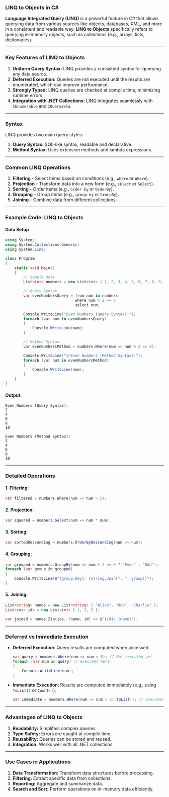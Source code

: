 ### LINQ to Objects in C#

**Language Integrated Query (LINQ)** is a powerful feature in C# that allows querying data from various sources like objects, databases, XML, and more in a consistent and readable way. **LINQ to Objects** specifically refers to querying in-memory objects, such as collections (e.g., arrays, lists, dictionaries).

---

### Key Features of LINQ to Objects
1. **Uniform Query Syntax:** LINQ provides a consistent syntax for querying any data source.
2. **Deferred Execution:** Queries are not executed until the results are enumerated, which can improve performance.
3. **Strongly Typed:** LINQ queries are checked at compile time, minimizing runtime errors.
4. **Integration with .NET Collections:** LINQ integrates seamlessly with `IEnumerable` and `IQueryable`.

---

### Syntax

LINQ provides two main query styles:
1. **Query Syntax:** SQL-like syntax, readable and declarative.
2. **Method Syntax:** Uses extension methods and lambda expressions.

---

### Common LINQ Operations

1. **Filtering** - Select items based on conditions (e.g., `where` or `Where`).
2. **Projection** - Transform data into a new form (e.g., `select` or `Select`).
3. **Sorting** - Order items (e.g., `order by` or `OrderBy`).
4. **Grouping** - Group items (e.g., `group by` or `GroupBy`).
5. **Joining** - Combine data from different collections.

---

### Example Code: LINQ to Objects

#### Data Setup
```csharp
using System;
using System.Collections.Generic;
using System.Linq;

class Program
{
    static void Main()
    {
        // Sample data
        List<int> numbers = new List<int> { 1, 2, 3, 4, 5, 6, 7, 8, 9, 10 };

        // Query Syntax
        var evenNumbersQuery = from num in numbers
                               where num % 2 == 0
                               select num;

        Console.WriteLine("Even Numbers (Query Syntax):");
        foreach (var num in evenNumbersQuery)
        {
            Console.WriteLine(num);
        }

        // Method Syntax
        var evenNumbersMethod = numbers.Where(num => num % 2 == 0);

        Console.WriteLine("\nEven Numbers (Method Syntax):");
        foreach (var num in evenNumbersMethod)
        {
            Console.WriteLine(num);
        }
    }
}
```

#### Output:
```
Even Numbers (Query Syntax):
2
4
6
8
10

Even Numbers (Method Syntax):
2
4
6
8
10
```

---

### Detailed Operations

#### 1. Filtering:
```csharp
var filtered = numbers.Where(num => num > 5);
```

#### 2. Projection:
```csharp
var squared = numbers.Select(num => num * num);
```

#### 3. Sorting:
```csharp
var sortedDescending = numbers.OrderByDescending(num => num);
```

#### 4. Grouping:
```csharp
var grouped = numbers.GroupBy(num => num % 2 == 0 ? "Even" : "Odd");
foreach (var group in grouped)
{
    Console.WriteLine($"{group.Key}: {string.Join(", ", group)}");
}
```

#### 5. Joining:
```csharp
List<string> names = new List<string> { "Alice", "Bob", "Charlie" };
List<int> ids = new List<int> { 1, 2, 3 };

var joined = names.Zip(ids, (name, id) => $"{id}: {name}");
```

---

### Deferred vs Immediate Execution

- **Deferred Execution**: Query results are computed when accessed.
  ```csharp
  var query = numbers.Where(num => num > 5); // Not executed yet
  foreach (var num in query) // Executes here
  {
      Console.WriteLine(num);
  }
  ```

- **Immediate Execution**: Results are computed immediately (e.g., using `ToList()` or `Count()`).
  ```csharp
  var immediate = numbers.Where(num => num > 5).ToList(); // Executes now
  ```

---

### Advantages of LINQ to Objects
1. **Readability:** Simplifies complex queries.
2. **Type Safety:** Errors are caught at compile time.
3. **Reusability:** Queries can be stored and reused.
4. **Integration:** Works well with all .NET collections.

---

### Use Cases in Applications
1. **Data Transformation:** Transform data structures before processing.
2. **Filtering:** Extract specific data from collections.
3. **Reporting:** Aggregate and summarize data.
4. **Search and Sort:** Perform operations on in-memory data efficiently.
